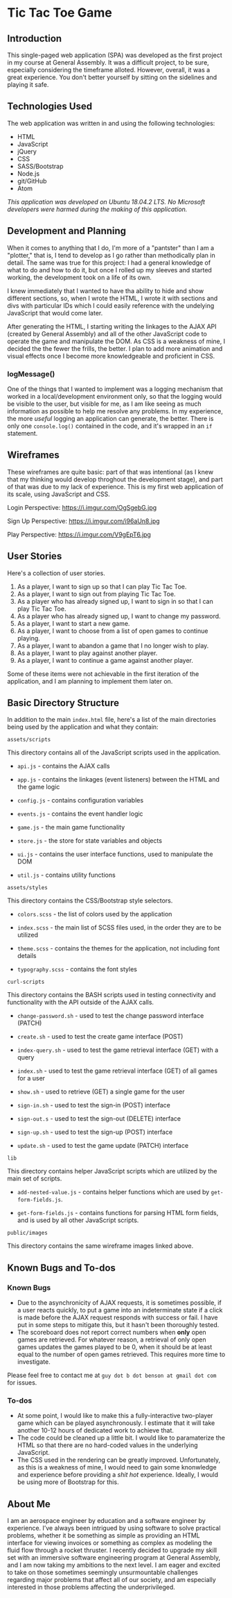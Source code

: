 Tic Tac Toe Game
==================
Introduction
------------
This single-paged web application (SPA) was developed as the first project in my course at General Assembly. It was a difficult project, to be sure, especially considering the timeframe alloted. However, overall, it was a great experience. You don't better yourself by sitting on the sidelines and playing it safe.

Technologies Used
-----------------
The web application was written in and using the following technologies:
* HTML
* JavaScript
* jQuery
* CSS
* SASS/Bootstrap
* Node.js
* git/GitHub
* Atom

_This application was developed on Ubuntu 18.04.2 LTS. No Microsoft developers were harmed during the making of this application._

Development and Planning
------------------------
When it comes to anything that I do, I'm more of a "pantster" than I am a "plotter," that is, I tend to develop as I go rather than methodically plan in detail. The same was true for this project: I had a general knowledge of what to do and how to do it, but once I rolled up my sleeves and started working, the development took on a life of its own.

I knew immediately that I wanted to have tha ability to hide and show different sections, so, when I wrote the HTML, I wrote it with sections and divs with particular IDs which I could easily reference with the undelying JavaScript that would come later.

After generating the HTML, I starting writing the linkages to the AJAX API (created by General Assembly) and all of the other JavaScript code to operate the game and manipulate the DOM. As CSS is a weakness of mine, I decided the the fewer the frills, the better. I plan to add more animation and visual effects once I become more knowledgeable and proficient in CSS.

### logMessage()
One of the things that I wanted to implement was a logging mechanism that worked in a local/development environment only, so that the logging would be visible to the user, but visible for me, as I am like seeing as much information as possible to help me resolve any problems. In my experience, the more *useful* logging an application can generate, the better. There is only one ```console.log()``` contained in the code, and it's wrapped in an ```if``` statement.

Wireframes
----------
These wireframes are quite basic: part of that was intentional (as I knew that my thinking would develop throghout the development stage), and part of that was due to my lack of experience. This is my first web application of its scale, using JavaScript and CSS.

Login Perspective:
https://i.imgur.com/OgSgebG.jpg

Sign Up Perspective:
https://i.imgur.com/i96aUn8.jpg

Play Perspective:
https://i.imgur.com/V9gEpT6.jpg


User Stories
------------

Here's a collection of user stories.

1. As a player, I want to sign up so that I can play Tic Tac Toe.
2. As a player, I want to sign out from playing Tic Tac Toe.
3. As a player who has already signed up, I want to sign in so that I can play Tic Tac Toe.
4. As a player who has already signed up, I want to change my password.
5. As a player, I want to start a new game.
6. As a player, I want to choose from a list of open games to continue playing.
7. As a player, I want to abandon a game that I no longer wish to play.
8. As a player, I want to play against another player.
9. As a player, I want to continue a game against another player.


Some of these items were not achievable in the first iteration of the application, and I am planning to implement them later on.

Basic Directory Structure
-------------------------

In addition to the main ```index.html``` file, here's a list of the main directories being used by the application and what they contain:

```
assets/scripts
```

This directory contains all of the JavaScript scripts used in the application.

* ```api.js``` - contains the AJAX calls

* ```app.js``` - contains the linkages (event listeners) between the HTML and the game logic

* ```config.js``` - contains configuration variables

* ```events.js``` - contains the event handler logic

* ```game.js``` - the main game functionality

* ```store.js``` - the store for state variables and objects

* ```ui.js``` - contains the user interface functions, used to manipulate the DOM

* ```util.js``` - contains utility functions

```
assets/styles
```
This directory contains the CSS/Bootstrap style selectors.

* ```colors.scss``` - the list of colors used by the application

* ```index.scss``` - the main list of SCSS files used, in the order they are to be utilized

* ```theme.scss``` - contains the themes for the application, not including font details

* ```typography.scss``` - contains the font styles

```
curl-scripts
```
This directory contains the BASH scripts used in testing connectivity and functionality with the API outside of the AJAX calls.

* ```change-password.sh``` - used to test the change password interface (PATCH)

* ```create.sh``` - used to test the create game interface (POST)

* ```index-query.sh``` - used to test the game retrieval interface (GET) with a query

* ```index.sh``` - used to test the game retrieval interface (GET) of all games for a user

* ```show.sh``` - used to retrieve (GET) a single game for the user

* ```sign-in.sh``` - used to test the sign-in (POST) interface

* ```sign-out.s``` - used to test the sign-out (DELETE) interface

* ```sign-up.sh``` - used to test the sign-up (POST) interface

* ```update.sh``` - used to test the game update (PATCH) interface

```
lib
```
This directory contains helper JavaScript scripts which are utilized by the main set of scripts.
* ```add-nested-value.js``` - contains helper functions which are used by ```get-form-fields.js```.

* ```get-form-fields.js``` - contains functions for parsing HTML form fields, and is used by all other JavaScript scripts.

```
public/images
```
This directory contains the same wireframe images linked above.

Known Bugs and To-dos
---------------------
### Known Bugs
* Due to the asynchronicity of AJAX requests, it is sometimes possible, if a user reacts quickly, to put a game into an indeterminate state if a click is made before the AJAX request responds with success or fail. I have put in some steps to mitigate this, but it hasn't been thoroughly tested.
* The scoreboard does not report correct numbers when **only** open games are retrieved. For whatever reason, a retrieval of only open games updates the games played to be 0, when it should be at least equal to the number of open games retrieved. This requires more time to investigate.

Please feel free to contact me at ```guy dot b dot benson at gmail dot com``` for issues.

### To-dos
* At some point, I would like to make this a fully-interactive two-player game which can be played asynchronously. I estimate that it will take another 10-12 hours of dedicated work to achieve that.
* The code could be cleaned up a little bit. I would like to paramaterize the HTML so that there are no hard-coded values in the underlying JavaScript.
* The CSS used in the rendering can be greatly improved. Unfortunately, as this is a weakness of mine, I would need to gain some knonwledge and experience before providing a *shit hot* experience. Ideally, I would be using more of Bootstrap for this.

About Me
--------
I am an aerospace engineer by education and a software engineer by experience. I’ve always been intrigued by using software to solve practical problems, whether it be something as simple as providing an HTML interface for viewing invoices or something as complex as modeling the fluid flow through a rocket thruster. I recently decided to upgrade my skill set with an immersive software engineering program at General Assembly, and I am now taking my ambitions to the next level. I am eager and excited to take on those sometimes seemingly unsurmountable challenges regarding major problems that affect all of our society, and am especially interested in those problems affecting the underprivileged.
